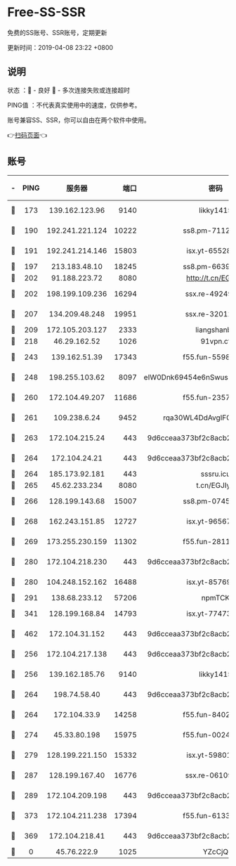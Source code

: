 # Free-SS-SSR

免费的SS账号、SSR账号，定期更新

更新时间：2019-04-08 23:22 +0800

## 说明

状态     ：🙂 - 良好 🙁 - 多次连接失败或连接超时

PING值   ：不代表真实使用中的速度，仅供参考。

账号兼容SS、SSR，你可以自由在两个软件中使用。

👉[扫码页面](https://liesauer.github.io/Free-SS-SSR/)👈

## 账号

|-|PING|服务器|端口|密码|加密方式|区域|
|:----:|:----:|:-----:|-----:|:----:|:----:|:----:|
|🙂|173|139.162.123.96|9140|likky1415|aes-256-cfb|JP|
|🙂|190|192.241.221.124|10222|ss8.pm-71123856|aes-256-cfb|US|
|🙂|191|192.241.214.146|15803|isx.yt-65528356|aes-256-cfb|US|
|🙂|197|213.183.48.10|18245|ss8.pm-66393929|rc4-md5|RU|
|🙂|202|91.188.223.72|8080|http://t.cn/EGJIyrl|rc4-md5|RU|
|🙂|202|198.199.109.236|16294|ssx.re-49249273|aes-256-cfb|US|
|🙂|207|134.209.48.248|19951|ssx.re-32012772|aes-256-cfb|US|
|🙂|209|172.105.203.127|2333|liangshanbo|chacha20|JP|
|🙂|218|46.29.162.52|1026|91vpn.cf|rc4-md5|RU|
|🙂|243|139.162.51.39|17343|f55.fun-55982409|aes-256-cfb|SG|
|🙂|248|198.255.103.62|8097|eIW0Dnk69454e6nSwuspv9DmS201tQ0D|aes-256-cfb|US|
|🙂|260|172.104.49.207|11686|f55.fun-23572783|aes-256-cfb|SG|
|🙂|261|109.238.6.24|9452|rqa30WL4DdAvgIFG6Fs3znzTa|aes-256-cfb|FR|
|🙂|263|172.104.215.24|443|9d6cceaa373bf2c8acb22e60b6a58be6|aes-256-cfb|US|
|🙂|264|172.104.24.21|443|9d6cceaa373bf2c8acb22e60b6a58be6|aes-256-cfb|US|
|🙂|264|185.173.92.181|443|sssru.icu|rc4-md5|RU|
|🙂|265|45.62.233.234|8080|t.cn/EGJIyrl|rc4-md5|CA|
|🙂|266|128.199.143.68|15007|ss8.pm-07458525|aes-256-cfb|SG|
|🙂|268|162.243.151.85|12727|isx.yt-96567464|aes-256-cfb|US|
|🙂|269|173.255.230.159|11302|f55.fun-28114209|aes-256-cfb|US|
|🙂|280|172.104.218.230|443|9d6cceaa373bf2c8acb22e60b6a58be6|aes-256-cfb|US|
|🙂|280|104.248.152.162|16488|isx.yt-85769451|aes-256-cfb|SG|
|🙂|291|138.68.233.12|57206|npmTCK|rc4-md5|US|
|🙂|341|128.199.168.84|14793|isx.yt-77473407|aes-256-cfb|SG|
|🙂|462|172.104.31.152|443|9d6cceaa373bf2c8acb22e60b6a58be6|aes-256-cfb|US|
|🙂|256|172.104.217.138|443|9d6cceaa373bf2c8acb22e60b6a58be6|aes-256-cfb|US|
|🙂|256|139.162.185.76|9140|likky1415|aes-256-cfb|DE|
|🙂|264|198.74.58.40|443|9d6cceaa373bf2c8acb22e60b6a58be6|aes-256-cfb|US|
|🙂|264|172.104.33.9|14258|f55.fun-84028814|aes-256-cfb|SG|
|🙂|274|45.33.80.198|15975|f55.fun-00246123|aes-256-cfb|US|
|🙂|279|128.199.221.150|15332|isx.yt-59801351|aes-256-cfb|SG|
|🙂|287|128.199.167.40|16776|ssx.re-06109794|aes-256-cfb|SG|
|🙂|289|172.104.209.198|443|9d6cceaa373bf2c8acb22e60b6a58be6|aes-256-cfb|US|
|🙂|373|172.104.211.238|17394|f55.fun-61332422|aes-256-cfb|US|
|🙁|369|172.104.218.41|443|9d6cceaa373bf2c8acb22e60b6a58be6|aes-256-cfb|US|
|🙁|0|45.76.222.9|1025|YZcCjQ|rc4-md5|JP|
